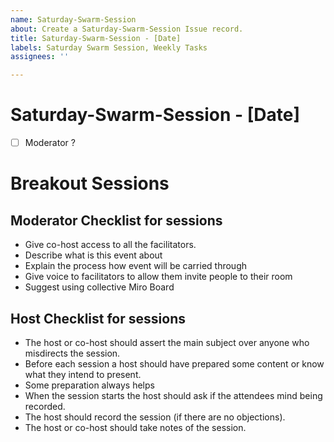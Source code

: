 ```yaml
---
name: Saturday-Swarm-Session
about: Create a Saturday-Swarm-Session Issue record.
title: Saturday-Swarm-Session - [Date]
labels: Saturday Swarm Session, Weekly Tasks
assignees: ''

---
```


# Saturday-Swarm-Session - [Date]
- [ ] Moderator ?

# Breakout Sessions

## Moderator Checklist for sessions

- Give co-host access to all the facilitators.
- Describe what is this event about
- Explain the process how event will be carried through
- Give voice to facilitators to allow them invite people to their room
- Suggest using collective Miro Board

## Host Checklist for sessions

- The host or co-host should assert the main subject over anyone who misdirects the session.
- Before each session a host should have prepared some content or know what they intend to present.
- Some preparation always helps
- When the session starts the host should ask if the attendees mind being recorded.
- The host should record the session (if there are no objections).
- The host or co-host should take notes of the session.
